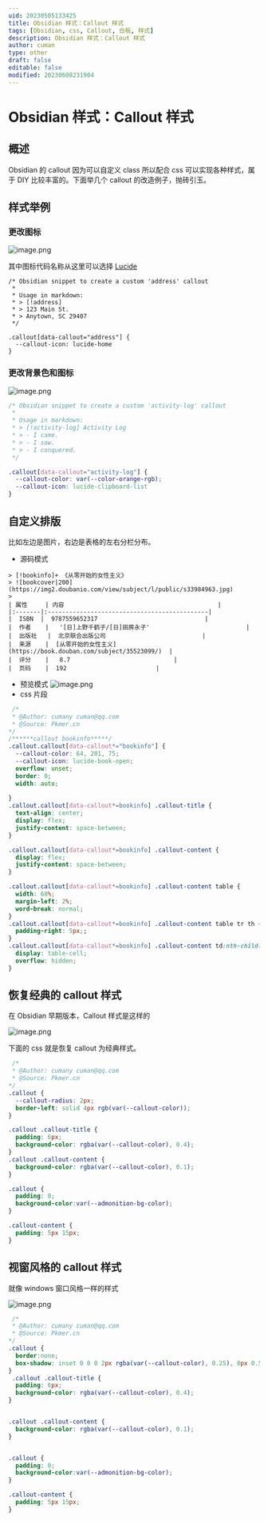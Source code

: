 ```yaml
---
uid: 20230505133425
title: Obsidian 样式：Callout 样式
tags: [Obsidian, css, Callout, 白板, 样式]
description: Obsidian 样式：Callout 样式
author: cuman
type: other
draft: false
editable: false
modified: 20230608231904
---
```


# Obsidian 样式：Callout 样式

## 概述

Obsidian 的 callout 因为可以自定义 class 所以配合 css 可以实现各种样式，属于 DIY 比较丰富的。下面举几个 callout 的改造例子，抛砖引玉。

## 样式举例

### 更改图标

![image.png](https://cdn.pkmer.cn/images/202305051339765.png!pkmer)

 其中图标代码名称从这里可以选择 [Lucide](https://lucide.dev/)

```csss
/* Obsidian snippet to create a custom 'address' callout
 *
 * Usage in markdown:
 * > [!address]
 * > 123 Main St.
 * > Anytown, SC 29407
 */

.callout[data-callout="address"] {
  --callout-icon: lucide-home
}

```

### 更改背景色和图标

![image.png](https://cdn.pkmer.cn/images/202305051340008.png!pkmer)

```css
/* Obsidian snippet to create a custom 'activity-log' callout
 *
 * Usage in markdown:
 * > [!activity-log] Activity Log
 * > - I came.
 * > - I saw.
 * > - I conquered.
 */

.callout[data-callout="activity-log"] {
  --callout-color: var(--color-orange-rgb);
  --callout-icon: lucide-clipboard-list
}

```

## 自定义排版

比如左边是图片，右边是表格的左右分栏分布。

- 源码模式

```
> [!bookinfo]+ 《从零开始的女性主义》
> ![bookcover|200](https://img2.doubanio.com/view/subject/l/public/s33984963.jpg)
>
| 属性     | 内容                                           |
|:-------|:---------------------------------------------|
|  ISBN  |  9787559652317                              |
|  作者    |   '[日]上野千鹤子/[日]田房永子'                           |
|  出版社   |  北京联合出版公司                           |
|  来源    |  [从零开始的女性主义](https://book.douban.com/subject/35523099/)  |
|  评分    |   8.7                             |
|  页码    |  192                         |
```

- 预览模式
![image.png](https://cdn.pkmer.cn/images/202305051352628.png!pkmer)
- css 片段

```css
 /*
 * @Author: cumany cuman@qq.com
 * @Source: Pkmer.cn
*/
/******callout bookinfo*****/
.callout.callout[data-callout*="bookinfo"] {
  --callout-color: 64, 201, 75;
  --callout-icon: lucide-book-open;
  overflow: unset;
  border: 0;
  width: auto;
 
}
.callout.callout[data-callout*=bookinfo] .callout-title {
  text-align: center;
  display: flex;
  justify-content: space-between;
}

.callout.callout[data-callout*=bookinfo] .callout-content {
  display: flex;
  justify-content: space-between;
}

.callout.callout[data-callout*=bookinfo] .callout-content table {
  width: 68%;
  margin-left: 2%;
  word-break: normal;
}
.callout.callout[data-callout*=bookinfo] .callout-content table tr th {
  padding-right: 5px;;
}
.callout.callout[data-callout*=bookinfo] .callout-content td:nth-child(2) {
  display: table-cell;
  overflow: hidden;
}

```

## 恢复经典的 callout 样式

在 Obsidian 早期版本，Callout 样式是这样的

![image.png](https://cdn.pkmer.cn/images/202306082254849.png!pkmer)

下面的 css 就是恢复 callout 为经典样式。

```css
 /*
 * @Author: cumany cuman@qq.com
 * @Source: Pkmer.cn
*/
.callout {
  --callout-radius: 2px;
  border-left: solid 4px rgb(var(--callout-color));
}

.callout .callout-title {
  padding: 6px;
  background-color: rgba(var(--callout-color), 0.4);
}
.callout .callout-content {
  background-color: rgba(var(--callout-color), 0.1);
}

.callout {
  padding: 0;
  background-color:var(--admonition-bg-color);
}

.callout-content {
  padding: 5px 15px;
}
```

## 视窗风格的 callout 样式

就像 windows 窗口风格一样的样式

![image.png](https://cdn.pkmer.cn/images/202306082307558.png!pkmer)

```css
 /*
 * @Author: cumany cuman@qq.com
 * @Source: Pkmer.cn
*/
.callout {
  border:none;
  box-shadow: inset 0 0 0 2px rgba(var(--callout-color), 0.25), 0px 0.5px 1px 0.5px rgba(0, 0, 0, 0.1) !important;
}
 .callout .callout-title {
  padding: 6px;
  background-color: rgba(var(--callout-color), 0.4);
}


.callout .callout-content {
  background-color: rgba(var(--callout-color), 0.1);
}


.callout {
  padding: 0;
  background-color:var(--admonition-bg-color);
}

.callout-content {
  padding: 5px 15px;
}
```